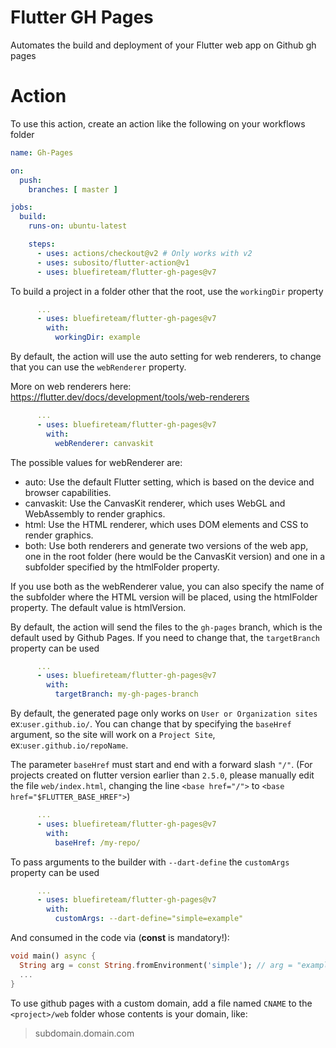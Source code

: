 # Flutter GH Pages

Automates the build and deployment of your Flutter web app on Github gh pages

# Action

To use this action, create an action like the following on your workflows folder

```yml
name: Gh-Pages

on:
  push:
    branches: [ master ]

jobs:
  build:
    runs-on: ubuntu-latest

    steps:
      - uses: actions/checkout@v2 # Only works with v2
      - uses: subosito/flutter-action@v1
      - uses: bluefireteam/flutter-gh-pages@v7
```
To build a project in a folder other that the root, use the `workingDir` property

```yml
      ...
      - uses: bluefireteam/flutter-gh-pages@v7
        with:
          workingDir: example
```

By default, the action will use the auto setting for web renderers, to change that you can use the `webRenderer` property.

More on web renderers here: https://flutter.dev/docs/development/tools/web-renderers

```yml
      ...
      - uses: bluefireteam/flutter-gh-pages@v7
        with:
          webRenderer: canvaskit
```

The possible values for webRenderer are:

- auto: Use the default Flutter setting, which is based on the device and browser capabilities.
- canvaskit: Use the CanvasKit renderer, which uses WebGL and WebAssembly to render graphics.
- html: Use the HTML renderer, which uses DOM elements and CSS to render graphics.
- both: Use both renderers and generate two versions of the web app, one in the root folder (here would be the CanvasKit version) and one in a subfolder specified by the htmlFolder property.

If you use both as the webRenderer value, you can also specify the name of the subfolder where the HTML version will be placed, using the htmlFolder property. The default value is htmlVersion.

By default, the action will send the files to the `gh-pages` branch, which is the default used by Github Pages.
If you need to change that, the `targetBranch` property can be used

```yml
      ...
      - uses: bluefireteam/flutter-gh-pages@v7
        with:
          targetBranch: my-gh-pages-branch
```

By default, the generated page only works on `User or Organization sites` ex:`user.github.io/`. 
You can change that by specifying the `baseHref` argument, so the site will work on a `Project Site`, ex:`user.github.io/repoName`.

The parameter `baseHref` must start and end with a forward slash `"/"`.
(For projects created on flutter version earlier than `2.5.0`, please manually edit the file `web/index.html`, changing the line `<base href="/">` to `<base href="$FLUTTER_BASE_HREF">`)

```yml
      ...
      - uses: bluefireteam/flutter-gh-pages@v7
        with:
          baseHref: /my-repo/
```

To pass arguments to the builder with `--dart-define` the `customArgs` property can be used

```yml
      ...
      - uses: bluefireteam/flutter-gh-pages@v7
        with:
          customArgs: --dart-define="simple=example"
```


And consumed in the code via (**const** is mandatory!):
```dart
void main() async {
  String arg = const String.fromEnvironment('simple'); // arg = "example"
  ...
}
```


To use github pages with a custom domain, add a file named `CNAME` to the
`<project>/web` folder whose contents is your domain, like:
> subdomain.domain.com

